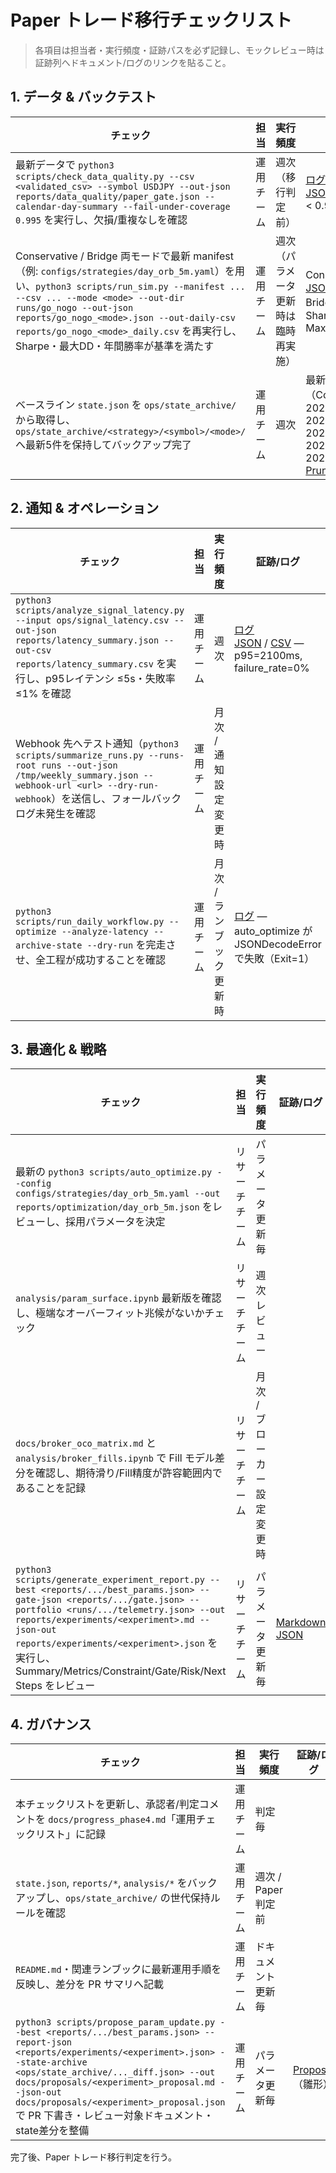 # Paper トレード移行チェックリスト

> 各項目は担当者・実行頻度・証跡パスを必ず記録し、モックレビュー時は証跡列へドキュメント/ログのリンクを貼ること。

## 1. データ & バックテスト

| チェック | 担当 | 実行頻度 | 証跡/ログ |
| --- | --- | --- | --- |
| 最新データで `python3 scripts/check_data_quality.py --csv <validated_csv> --symbol USDJPY --out-json reports/data_quality/paper_gate.json --calendar-day-summary --fail-under-coverage 0.995` を実行し、欠損/重複なしを確認 | 運用チーム | 週次（移行判定前） | [ログ](../reports/data_quality/paper_gate.log)<br>[JSON](../reports/data_quality/paper_gate.json) — coverage=0.71 < 0.995 |
| Conservative / Bridge 両モードで最新 manifest（例: `configs/strategies/day_orb_5m.yaml`）を用い、`python3 scripts/run_sim.py --manifest ... --csv ... --mode <mode> --out-dir runs/go_nogo --out-json reports/go_nogo_<mode>.json --out-daily-csv reports/go_nogo_<mode>_daily.csv` を再実行し、Sharpe・最大DD・年間勝率が基準を満たす | 運用チーム | 週次（パラメータ更新時は臨時再実施） | Conservative: [ログ](../runs/go_nogo/conservative/USDJPY_conservative_20251016_095757/session.log) / [JSON](../reports/go_nogo_conservative.json)<br>Bridge: [ログ](../runs/go_nogo/bridge/USDJPY_bridge_20251016_100035/session.log) / [JSON](../reports/go_nogo_bridge.json)<br>Sharpe=-9.83 / MaxDD=-69.20 |
| ベースライン `state.json` を `ops/state_archive/` から取得し、`ops/state_archive/<strategy>/<symbol>/<mode>/` へ最新5件を保持してバックアップ完了 | 運用チーム | 週次 | 最新5件（Conservative）: 20251002_214016.json, 20251004_103811.json, 20251005_132055.json, 20251005_132339.json, 20251005_132519.json<br>[Prune dry-run](../reports/state_archive_prune_dry_run.log) |

## 2. 通知 & オペレーション

| チェック | 担当 | 実行頻度 | 証跡/ログ |
| --- | --- | --- | --- |
| `python3 scripts/analyze_signal_latency.py --input ops/signal_latency.csv --out-json reports/latency_summary.json --out-csv reports/latency_summary.csv` を実行し、p95レイテンシ ≤5s・失敗率 ≤1% を確認 | 運用チーム | 週次 | [ログ](../reports/analyze_signal_latency.log)<br>[JSON](../reports/latency_summary.json) / [CSV](../reports/latency_summary.csv) — p95=2100ms, failure_rate=0% |
| Webhook 先へテスト通知（`python3 scripts/summarize_runs.py --runs-root runs --out-json /tmp/weekly_summary.json --webhook-url <url> --dry-run-webhook`）を送信し、フォールバックログ未発生を確認 | 運用チーム | 月次 / 通知設定変更時 |  |
| `python3 scripts/run_daily_workflow.py --optimize --analyze-latency --archive-state --dry-run` を完走させ、全工程が成功することを確認 | 運用チーム | 月次 / ランブック更新時 | [ログ](../reports/daily_workflow_dry_run.log) — auto_optimize が JSONDecodeError で失敗（Exit=1） |

## 3. 最適化 & 戦略

| チェック | 担当 | 実行頻度 | 証跡/ログ |
| --- | --- | --- | --- |
| 最新の `python3 scripts/auto_optimize.py --config configs/strategies/day_orb_5m.yaml --out reports/optimization/day_orb_5m.json` をレビューし、採用パラメータを決定 | リサーチチーム | パラメータ更新毎 |  |
| `analysis/param_surface.ipynb` 最新版を確認し、極端なオーバーフィット兆候がないかチェック | リサーチチーム | 週次レビュー |  |
| `docs/broker_oco_matrix.md` と `analysis/broker_fills.ipynb` で Fill モデル差分を確認し、期待滑り/Fill精度が許容範囲内であることを記録 | リサーチチーム | 月次 / ブローカー設定変更時 |  |
| `python3 scripts/generate_experiment_report.py --best <reports/.../best_params.json> --gate-json <reports/.../gate.json> --portfolio <runs/.../telemetry.json> --out reports/experiments/<experiment>.md --json-out reports/experiments/<experiment>.json` を実行し、Summary/Metrics/Constraint/Gate/Risk/Next Steps をレビュー | リサーチチーム | パラメータ更新毎 | [Markdown](../reports/experiments/<experiment>.md)<br>[JSON](../reports/experiments/<experiment>.json) |

## 4. ガバナンス

| チェック | 担当 | 実行頻度 | 証跡/ログ |
| --- | --- | --- | --- |
| 本チェックリストを更新し、承認者/判定コメントを `docs/progress_phase4.md`「運用チェックリスト」に記録 | 運用チーム | 判定毎 |  |
| `state.json`, `reports/*`, `analysis/*` をバックアップし、`ops/state_archive/` の世代保持ルールを確認 | 運用チーム | 週次 / Paper判定前 |  |
| `README.md`・関連ランブックに最新運用手順を反映し、差分を PR サマリへ記載 | 運用チーム | ドキュメント更新毎 |  |
| `python3 scripts/propose_param_update.py --best <reports/.../best_params.json> --report-json <reports/experiments/<experiment>.json> --state-archive <ops/state_archive/..._diff.json> --out docs/proposals/<experiment>_proposal.md --json-out docs/proposals/<experiment>_proposal.json` で PR 下書き・レビュー対象ドキュメント・state差分を整備 | 運用チーム | パラメータ更新毎 | [Proposal](../docs/proposals/<experiment>_proposal.md)（雛形） |

完了後、Paper トレード移行判定を行う。
